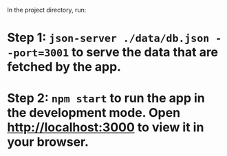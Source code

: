 In the project directory, run:

# Step 1: `json-server ./data/db.json --port=3001` to serve the data that are fetched by the app.

# Step 2: `npm start` to run the app in the development mode. Open [http://localhost:3000](http://localhost:3000) to view it in your browser.
